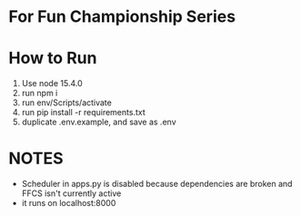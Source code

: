 # For Fun Championship Series

# How to Run

1. Use node 15.4.0
2. run npm i
3. run env/Scripts/activate
4. run pip install -r requirements.txt
5. duplicate .env.example, and save as .env

# NOTES
- Scheduler in apps.py is disabled because dependencies are broken and FFCS isn't currently active
- it runs on localhost:8000